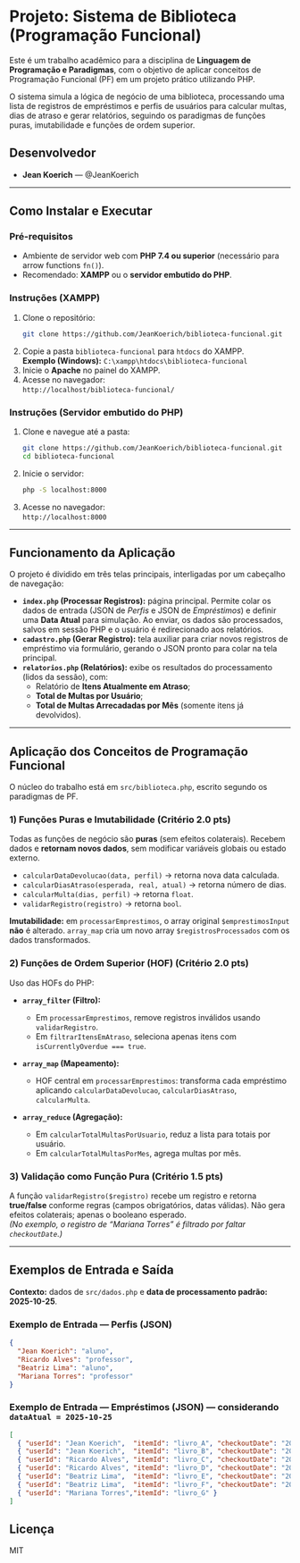 # Projeto: Sistema de Biblioteca (Programação Funcional)

Este é um trabalho acadêmico para a disciplina de **Linguagem de Programação e Paradigmas**, com o objetivo de aplicar conceitos de Programação Funcional (PF) em um projeto prático utilizando PHP.

O sistema simula a lógica de negócio de uma biblioteca, processando uma lista de registros de empréstimos e perfis de usuários para calcular multas, dias de atraso e gerar relatórios, seguindo os paradigmas de funções puras, imutabilidade e funções de ordem superior.

## Desenvolvedor
- **Jean Koerich** — @JeanKoerich
---

## Como Instalar e Executar

### Pré-requisitos
- Ambiente de servidor web com **PHP 7.4 ou superior** (necessário para arrow functions `fn()`).
- Recomendado: **XAMPP** ou o **servidor embutido do PHP**.

### Instruções (XAMPP)
1. Clone o repositório:
   ```bash
   git clone https://github.com/JeanKoerich/biblioteca-funcional.git
   ```
2. Copie a pasta `biblioteca-funcional` para `htdocs` do XAMPP.  
   **Exemplo (Windows):** `C:\xampp\htdocs\biblioteca-funcional`
3. Inicie o **Apache** no painel do XAMPP.
4. Acesse no navegador:  
   `http://localhost/biblioteca-funcional/`

### Instruções (Servidor embutido do PHP)
1. Clone e navegue até a pasta:
   ```bash
   git clone https://github.com/JeanKoerich/biblioteca-funcional.git
   cd biblioteca-funcional
   ```
2. Inicie o servidor:
   ```bash
   php -S localhost:8000
   ```
3. Acesse no navegador:  
   `http://localhost:8000`

---

## Funcionamento da Aplicação

O projeto é dividido em três telas principais, interligadas por um cabeçalho de navegação:

- **`index.php` (Processar Registros):** página principal. Permite colar os dados de entrada (JSON de *Perfis* e JSON de *Empréstimos*) e definir uma **Data Atual** para simulação. Ao enviar, os dados são processados, salvos em sessão PHP e o usuário é redirecionado aos relatórios.
- **`cadastro.php` (Gerar Registro):** tela auxiliar para criar novos registros de empréstimo via formulário, gerando o JSON pronto para colar na tela principal.
- **`relatorios.php` (Relatórios):** exibe os resultados do processamento (lidos da sessão), com:
  - Relatório de **Itens Atualmente em Atraso**;
  - **Total de Multas por Usuário**;
  - **Total de Multas Arrecadadas por Mês** (somente itens já devolvidos).

---

## Aplicação dos Conceitos de Programação Funcional

O núcleo do trabalho está em `src/biblioteca.php`, escrito segundo os paradigmas de PF.

### 1) Funções Puras e Imutabilidade (Critério 2.0 pts)
Todas as funções de negócio são **puras** (sem efeitos colaterais). Recebem dados e **retornam novos dados**, sem modificar variáveis globais ou estado externo.

- `calcularDataDevolucao(data, perfil)` → retorna nova data calculada.  
- `calcularDiasAtraso(esperada, real, atual)` → retorna número de dias.  
- `calcularMulta(dias, perfil)` → retorna `float`.  
- `validarRegistro(registro)` → retorna `bool`.

**Imutabilidade:** em `processarEmprestimos`, o array original `$emprestimosInput` **não** é alterado. `array_map` cria um novo array `$registrosProcessados` com os dados transformados.

### 2) Funções de Ordem Superior (HOF) (Critério 2.0 pts)
Uso das HOFs do PHP:

- **`array_filter` (Filtro):**  
  - Em `processarEmprestimos`, remove registros inválidos usando `validarRegistro`.  
  - Em `filtrarItensEmAtraso`, seleciona apenas itens com `isCurrentlyOverdue === true`.

- **`array_map` (Mapeamento):**  
  - HOF central em `processarEmprestimos`: transforma cada empréstimo aplicando `calcularDataDevolucao`, `calcularDiasAtraso`, `calcularMulta`.

- **`array_reduce` (Agregação):**  
  - Em `calcularTotalMultasPorUsuario`, reduz a lista para totais por usuário.  
  - Em `calcularTotalMultasPorMes`, agrega multas por mês.

### 3) Validação como Função Pura (Critério 1.5 pts)
A função `validarRegistro($registro)` recebe um registro e retorna **true/false** conforme regras (campos obrigatórios, datas válidas). Não gera efeitos colaterais; apenas o booleano esperado.  
*(No exemplo, o registro de “Mariana Torres” é filtrado por faltar `checkoutDate`.)*

---

## Exemplos de Entrada e Saída

**Contexto:** dados de `src/dados.php` e **data de processamento padrão: 2025-10-25**.

### Exemplo de Entrada — Perfis (JSON)
```json
{
  "Jean Koerich": "aluno",
  "Ricardo Alves": "professor",
  "Beatriz Lima": "aluno",
  "Mariana Torres": "professor"
}
```

### Exemplo de Entrada — Empréstimos (JSON) — considerando `dataAtual = 2025-10-25`
```json
[
  { "userId": "Jean Koerich",  "itemId": "livro_A", "checkoutDate": "2025-10-01", "returnDate": "2025-10-10" },
  { "userId": "Jean Koerich",  "itemId": "livro_B", "checkoutDate": "2025-10-01", "returnDate": "2025-10-13" },
  { "userId": "Ricardo Alves", "itemId": "livro_C", "checkoutDate": "2025-09-01", "returnDate": "2025-10-03" },
  { "userId": "Ricardo Alves", "itemId": "livro_D", "checkoutDate": "2025-09-01", "returnDate": "2025-10-08" },
  { "userId": "Beatriz Lima",  "itemId": "livro_E", "checkoutDate": "2025-10-20", "returnDate": null },
  { "userId": "Beatriz Lima",  "itemId": "livro_F", "checkoutDate": "2025-10-11", "returnDate": null },
  { "userId": "Mariana Torres","itemId": "livro_G" }
]
```
## Licença
MIT
